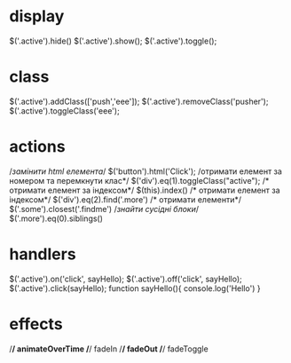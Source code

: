 # display

$('.active').hide()
$('.active').show();
$('.active').toggle();

# class

$('.active').addClass(['push','eee']);
$('.active').removeClass('pusher');
$('.active').toggleClass('eee');

# actions
/_замінити html елемента_/
$('button').html('Click');
/отримати елемент за номером та перемкнути клас*/
 $('div').eq(1).toggleClass("active");
/* отримати елемент за індексом*/
$(this).index()
/* отримати елемент за індексом*/
$('div').eq(2).find('.more')
/* отримати елементи*/
$('.some').closest('.findme')
/*знайти сусідні блоки*/
$('.more').eq(0).siblings()

# handlers
$('.active').on('click', sayHello);
$('.active').off('click', sayHello);
$('.active').click(sayHello);
function sayHello(){
console.log('Hello')
}

# effects
/**/
animateOverTime
/**/
fadeIn
/**/
fadeOut
/**/
fadeToggle